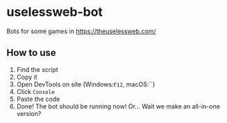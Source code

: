 # uselessweb-bot
Bots for some games in https://theuselessweb.com/
## How to use
1. Find the script
2. Copy it
3. Open DevTools on site (Windows:`F12`, macOS:``)
4. Click `Console`
5. Paste the code
6. Done! The bot should be running now!
Or... Wait we make an all-in-one version?
